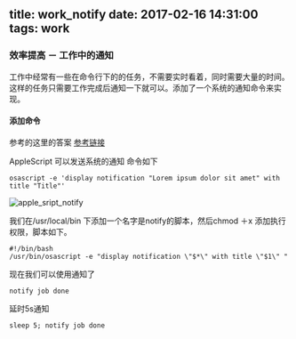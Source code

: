 title: work_notify
date: 2017-02-16 14:31:00
tags: work
---

### 效率提高 － 工作中的通知
工作中经常有一些在命令行下的的任务，不需要实时看着，同时需要大量的时间。
这样的任务只需要工作完成后通知一下就可以。添加了一个系统的通知命令来实现。

#### 添加命令
参考的这里的答案  [参考链接](http://apple.stackexchange.com/questions/57412/how-can-i-trigger-a-notification-center-notification-from-an-applescript-or-shel)

AppleScript 可以发送系统的通知 命令如下

```
osascript -e 'display notification "Lorem ipsum dolor sit amet" with title "Title"'
```

![apple_sript_notify](/uploads/apple_sript_notify.png)

我们在/usr/local/bin 下添加一个名字是notify的脚本，然后chmod ＋x 添加执行权限，脚本如下。

```
#!/bin/bash
/usr/bin/osascript -e "display notification \"$*\" with title \"$1\" "
```

现在我们可以使用通知了

```
notify job done
```

延时5s通知

```
sleep 5; notify job done
```




